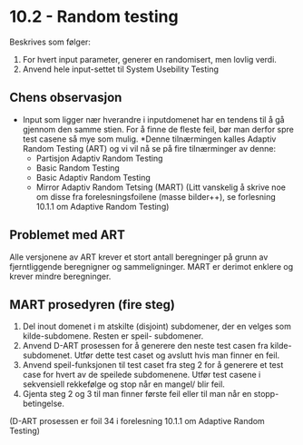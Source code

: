 # 10.2 - Random testing
Beskrives som følger:

1. For hvert input parameter, generer en randomisert, men lovlig verdi.
2. Anvend hele input-settet til System Usebility Testing

## Chens observasjon
* Input som ligger nær hverandre i inputdomenet har en tendens til å gå gjennom den samme stien. For å finne de fleste feil, bør man derfor spre test casene så mye som mulig.
*Denne tilnærmingen kalles Adaptiv Random Testing (ART) og vi vil nå se på fire tilnærminger av denne:
	* Partisjon Adaptiv Random Testing
	* Basic Random Testing
	* Basic Adaptiv Random Testing
	* Mirror Adaptiv Random Tetsing (MART)
(Litt vanskelig å skrive noe om disse fra forelesningsfoilene (masse bilder++), se forlesning 10.1.1 om Adaptive Random Testing)

## Problemet med ART
Alle versjonene av ART krever et stort antall beregninger på grunn av fjerntliggende beregnigner og sammeligninger. MART er derimot enklere og krever mindre beregninger.

## MART prosedyren (fire steg)
1. Del inout domenet i m atskilte (disjoint) subdomener, der en velges som kilde-subdomene. Resten er speil- subdomener.
2. Anvend D-ART prosessen for å generere den neste test casen fra kilde-subdomenet. Utfør dette test caset og avslutt hvis man finner en feil.
3. Anvend speil-funksjonen til test caset fra steg 2 for å generere et test case for hvert av de speilede subdomenene. Utfør test casene i sekvensiell rekkefølge og stop når en mangel/ blir feil.
4. Gjenta steg 2 og 3 til man finner første feil eller til man når en stopp-betingelse.

(D-ART prosessen er foil 34 i forelesning 10.1.1 om Adaptive Random Testing)